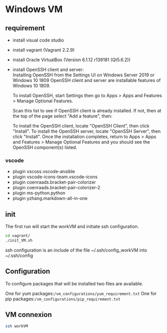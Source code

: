 # Windows VM

## requirement
- install visual code studio 
- install vagrant (Vagrant 2.2.9)
- install Oracle VirtualBox (Version 6.1.12 r139181 (Qt5.6.2))
- install OpenSSH client and server:  
    Installing OpenSSH from the Settings UI on Windows Server 2019 or Windows 10 1809
    OpenSSH client and server are installable features of Windows 10 1809.

    To install OpenSSH, start Settings then go to Apps > Apps and Features > Manage Optional Features.

    Scan this list to see if OpenSSH client is already installed. If not, then at the top of the page select "Add a feature", then:

    To install the OpenSSH client, locate "OpenSSH Client", then click "Install".
    To install the OpenSSH server, locate "OpenSSH Server", then click "Install".
    Once the installation completes, return to Apps > Apps and Features > Manage Optional Features and you should see the OpenSSH component(s) listed.

### vscode
- plugin vscoss.vscode-ansible
- plugin vscode-icons-team.vscode-icons
- plugin coenraads.bracket-pair-colorizer
- plugin coenraads.bracket-pair-colorizer-2
- plugin ms-python.python
- plugin yzhang.markdown-all-in-one

## init
 
 The first run will start the workVM and initiate ssh configuration.
 ```bash
 cd vagrant/
./init_VM.sh
```
ssh configuration is an include of the file ~/.ssh/config_workVM into ~/.ssh/config

## Configuration

To configure packages that will be installed two files are available.

One for yum packages:`/vm_configurations/yum_requirement.txt`
One for pip packages:`/vm_configurations/pip_requirement.txt`

## VM connexion

```bash
ssh workVM
```